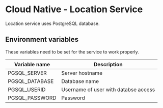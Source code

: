 # Cloud Native - Location Service

Location service uses PostgreSQL database.

## Environment variables

These variables need to be set for the service to work properly.

|Variable name|Description|
|---------|---------|
|PGSQL_SERVER|Server hostname|
|PGSQL_DATABASE|Database name|
|PGSQL_USERID|Username of user with databse access|
|PGSQL_PASSWORD|Password|

